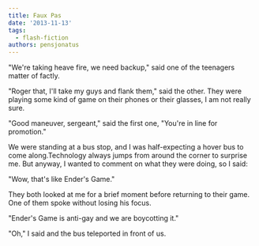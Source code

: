 ```yaml
---
title: Faux Pas
date: '2013-11-13'
tags:
  - flash-fiction
authors: pensjonatus
---
```


"We're taking heave fire, we need backup," said one of the teenagers matter of
factly.

<!-- truncate -->

"Roger that, I'll take my guys and flank them," said the other. They were
playing some kind of game on their phones or their glasses, I am not really
sure.

"Good maneuver, sergeant," said the first one, "You're in line for promotion."

We were standing at a bus stop, and I was half-expecting a hover bus to come
along.Technology always jumps from around the corner to surprise me. But anyway,
I wanted to comment on what they were doing, so I said:

"Wow, that's like Ender's Game."

They both looked at me for a brief moment before returning to their game. One of
them spoke without losing his focus.

"Ender's Game is anti-gay and we are boycotting it."

"Oh," I said and the bus teleported in front of us.
